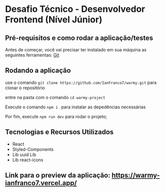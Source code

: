 # Desafio Técnico - Desenvolvedor Frontend (Nível Júnior)

## Pré-requisitos e como rodar a aplicação/testes
Antes de começar, você vai precisar ter instalado em sua máquina as seguintes ferramentas: [Git](https://git-scm.com)

## Rodando a aplicação

use o comando  ```git clone https://github.com/IanFranco7/warmy.git``` para clonar o repositório

entre na pasta com o comando ```cd warmy-project``` 

Execute o comando ```npm i ``` para instalar as depedências necessárias

Por fim, execute ```npm run dev```  para rodar o projeto;

## Tecnologias e Recursos Utilizados
- React
- Styled-Components
- Lib uuid Lib 
- Lib react-icons

## Link para o preview da aplicação: https://warmy-ianfranco7.vercel.app/